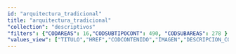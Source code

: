 ```yaml
---
id: "arquitectura_tradicional"
title: "arquitectura_tradicional"
"collection": "descriptivos"
"filters": {"CODAREAS": 16,"CODSUBTIPOCONT": 490, "CODSUBAREAS": 278 }
"values_view": ["TITULO","HREF","CODCONTENIDO","IMAGEN","DESCRIPCION_COMUN","TEXTO","RECURSOS","CONTENIDOS_RELACIONADOS"]
---
```

<div class="row">
    <div flex="100" layout="column" layout-gt-md="row" class="large-10 large-offset-1 columns">
        <app-accordion flex flex-gt-md="25"></app-accordion>
        <app-paginator-browser flex layout="column">
            <div flex="100" ng-class="{'end': $last}" ng-repeat="card in elements()">
                <app-card-standard item="card" prefix="node.href"></app-card-standard>
            </div>
        </app-paginator-browser>
    </div>
</div>

